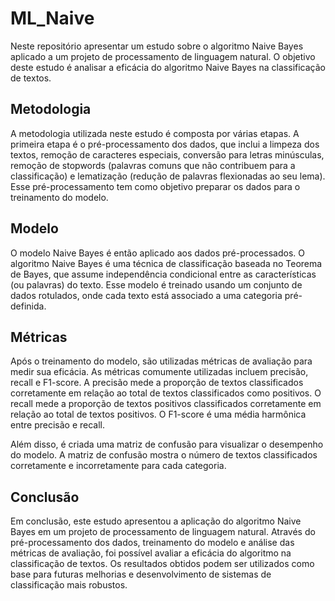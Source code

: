 # ML_Naive
Neste repositório apresentar um estudo sobre o algoritmo Naive Bayes aplicado a um projeto de processamento de linguagem natural. O objetivo deste estudo é analisar a eficácia do algoritmo Naive Bayes na classificação de textos.

## Metodologia
A metodologia utilizada neste estudo é composta por várias etapas. A primeira etapa é o pré-processamento dos dados, que inclui a limpeza dos textos, remoção de caracteres especiais, conversão para letras minúsculas, remoção de stopwords (palavras comuns que não contribuem para a classificação) e lematização (redução de palavras flexionadas ao seu lema). Esse pré-processamento tem como objetivo preparar os dados para o treinamento do modelo.

## Modelo
O modelo Naive Bayes é então aplicado aos dados pré-processados. O algoritmo Naive Bayes é uma técnica de classificação baseada no Teorema de Bayes, que assume independência condicional entre as características (ou palavras) do texto. Esse modelo é treinado usando um conjunto de dados rotulados, onde cada texto está associado a uma categoria pré-definida.

## Métricas
Após o treinamento do modelo, são utilizadas métricas de avaliação para medir sua eficácia. As métricas comumente utilizadas incluem precisão, recall e F1-score. 
A precisão mede a proporção de textos classificados corretamente em relação ao total de textos classificados como positivos. O recall mede a proporção de textos positivos classificados corretamente em relação ao total de textos positivos. O F1-score é uma média harmônica entre precisão e recall.

Além disso, é criada uma matriz de confusão para visualizar o desempenho do modelo. A matriz de confusão mostra o número de textos classificados corretamente e incorretamente para cada categoria.

## Conclusão
Em conclusão, este estudo apresentou a aplicação do algoritmo Naive Bayes em um projeto de processamento de linguagem natural. Através do pré-processamento dos dados, treinamento do modelo e análise das métricas de avaliação, foi possível avaliar a eficácia do algoritmo na classificação de textos. Os resultados obtidos podem ser utilizados como base para futuras melhorias e desenvolvimento de sistemas de classificação mais robustos.
